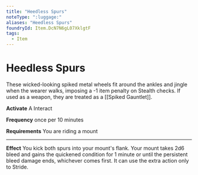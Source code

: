 ```yaml
---
title: "Heedless Spurs"
noteType: ":luggage:"
aliases: "Heedless Spurs"
foundryId: Item.DcN7N6gL07XklgtF
tags:
  - Item
---
```


# Heedless Spurs

These wicked-looking spiked metal wheels fit around the ankles and jingle when the wearer walks, imposing a -1 item penalty on Stealth checks. If used as a weapon, they are treated as a [[Spiked Gauntlet]].

**Activate** A Interact

**Frequency** once per 10 minutes

**Requirements** You are riding a mount

* * *

**Effect** You kick both spurs into your mount's flank. Your mount takes 2d6 bleed and gains the quickened condition for 1 minute or until the persistent bleed damage ends, whichever comes first. It can use the extra action only to Stride.
